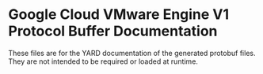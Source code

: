 # Google Cloud VMware Engine V1 Protocol Buffer Documentation

These files are for the YARD documentation of the generated protobuf files.
They are not intended to be required or loaded at runtime.
